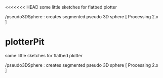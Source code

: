 <<<<<<< HEAD
some little sketches for flatbed plotter

/pseudo3DSphere : creates segmented pseudo 3D sphere [ Processing 2.x ]

# plotterPit
some little sketches for flatbed plotter

/pseudo3DSphere : creates segmented pseudo 3D sphere [ Processing 2.x ] 

